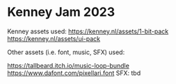 # Kenney Jam 2023

Kenney assets used:
https://kenney.nl/assets/1-bit-pack
https://kenney.nl/assets/ui-pack

Other assets (i.e. font, music, SFX) used:

https://tallbeard.itch.io/music-loop-bundle
https://www.dafont.com/pixellari.font
SFX: tbd
